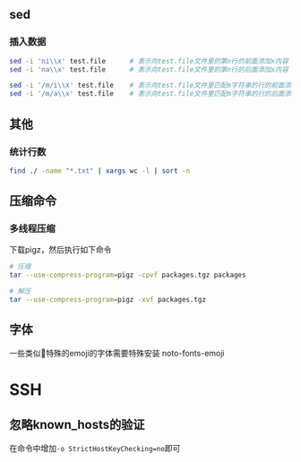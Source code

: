 ## sed

### 插入数据

```bash
sed -i 'ni\\x' test.file      # 表示向test.file文件里的第n行的前面添加x内容
sed -i 'na\\x' test.file      # 表示向test.file文件里的第n行的后面添加x内容

sed -i '/m/i\\x' test.file    # 表示向test.file文件里匹配m字符串的行的前面添加x内容
sed -i '/m/a\\x' test.file    # 表示向test.file文件里匹配m字符串的行的后面添加x内容
```

## 其他

### 统计行数

```bash
find ./ -name "*.txt" | xargs wc -l | sort -n
```

## 压缩命令

### 多线程压缩

下载pigz，然后执行如下命令

```bash
# 压缩
tar --use-compress-program=pigz -cpvf packages.tgz packages

# 解压
tar --use-compress-program=pigz -xvf packages.tgz
```

## 字体

一些类似🐛特殊的emoji的字体需要特殊安装 noto-fonts-emoji

# SSH

## 忽略known_hosts的验证

在命令中增加`-o StrictHostKeyChecking=no`即可
